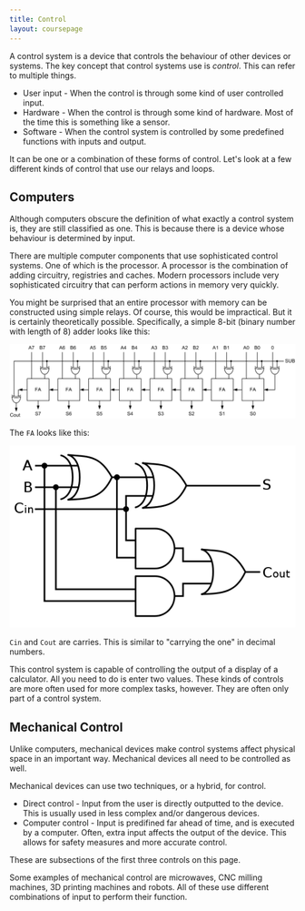 ```yaml
---
title: Control
layout: coursepage
---
```


A control system is a device that controls the behaviour of other devices or systems. The key concept that control systems use is *control*. This can refer to multiple things.

- User input - When the control is through some kind of user controlled input.
- Hardware - When the control is through some kind of hardware. Most of the time this is something like a sensor.
- Software - When the control system is controlled by some predefined functions with inputs and output.

It can be one or a combination of these forms of control. Let's look at a few different kinds of control that use our relays and loops.

## Computers
Although computers obscure the definition of what exactly a control system is, they are still classified as one. This is because there is a device whose behaviour is determined by input.

There are multiple computer components that use sophisticated control systems. One of which is the processor. A processor is the combination of adding circuitry, registries and caches. Modern processors include very sophisticated circuitry that can perform actions in memory very quickly.

You might be surprised that an entire processor with memory can be constructed using simple relays. Of course, this would be impractical. But it is certainly theoretically possible. Specifically, a simple 8-bit (binary number with length of 8) adder looks like this:

![](/img/8-bit-adder.png)

The `FA` looks like this:

![](/img/full-adder.png)

`Cin` and `Cout` are carries. This is similar to "carrying the one" in decimal numbers.

This control system is capable of controlling the output of a display of a calculator. All you need to do is enter two values. These kinds of controls are more often used for more complex tasks, however. They are often only part of a control system.

## Mechanical Control
Unlike computers, mechanical devices make control systems affect physical space in an important way. Mechanical devices all need to be controlled as well.

Mechanical devices can use two techniques, or a hybrid, for control.

- Direct control - Input from the user is directly outputted to the device. This is usually used in less complex and/or dangerous devices.
- Computer control - Input is predifined far ahead of time, and is executed by a computer. Often, extra input affects the output of the device. This allows for safety measures and more accurate control.

These are subsections of the first three controls on this page.

Some examples of mechanical control are microwaves, CNC milling machines, 3D printing machines and robots. All of these use different combinations of input to perform their function.
